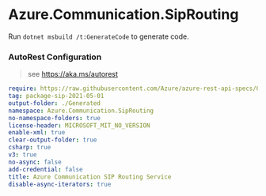 # Azure.Communication.SipRouting
Run `dotnet msbuild /t:GenerateCode` to generate code.

### AutoRest Configuration
> see https://aka.ms/autorest

``` yaml
require: https://raw.githubusercontent.com/Azure/azure-rest-api-specs/01563419f540c27a96abae75f9feaa3e5e9a1f13/specification/communication/data-plane/SipRouting/readme.md
tag: package-sip-2021-05-01
output-folder: ./Generated
namespace: Azure.Communication.SipRouting
no-namespace-folders: true
license-header: MICROSOFT_MIT_NO_VERSION
enable-xml: true
clear-output-folder: true
csharp: true
v3: true
no-async: false
add-credential: false
title: Azure Communication SIP Routing Service
disable-async-iterators: true
```
